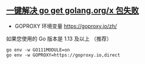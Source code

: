 ## [一键解决 go get golang.org/x 包失败](https://gocn.vip/topics/9643#GOPROXY%20%E7%8E%AF%E5%A2%83%E5%8F%98%E9%87%8F)

- GOPROXY 环境变量 https://goproxy.io/zh/

如果您使用的 Go 版本是 1.13 及以上 （推荐）
```
go env -w GO111MODULE=on
go env -w GOPROXY=https://goproxy.io,direct
```